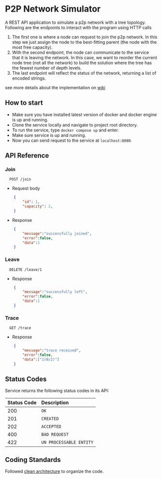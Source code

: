 # P2P Network Simulator

A REST API application to simulate a p2p network with a tree topology. Following are the endpoints to interact with the program using HTTP calls
1. The first one is where a node can request to join the p2p network. In this step we just assign the node to the best-fitting parent (the node with the most free capacity).
2. With the second endpoint, the node can communicate to the service that it is leaving the network. In this case, we want to reorder the current node tree (not all the network) to build the solution where the tree has the fewest number of depth levels.
3. The last endpoint will reflect the status of the network, returning a list of encoded strings.

see more details about the implementation on [wiki](https://github.com/Uzama/p2p-network-simulator/wiki) 

## How to start 

- Make sure you have installed latest version of docker and docker engine is up and running.
- Clone the service locally and navigate to project root directory.
- To run the service, type ```docker compose up``` and enter.
- Make sure service is up and running. 
- Now you can send request to the service at ```localhost:8080```.

## API Reference

### Join

```
  POST /join
```

 - Request body
```json
    {
        "id": 1,
        "capacity": 2,
    }
```

- Response 
```json
    {
        "message":"successfully joined",
        "error":false,
        "data":1
    }
```

### Leave

```
  DELETE /leave/1
```

- Response 
```json
    {
        "message":"successfully left",
        "error":false,
        "data":1
    }
```

### Trace

```
  GET /trace
```

- Response 
```json
    {
        "message":"trace received",
        "error":false,
        "data":["1(0/2)"]
    }  
```

## Status Codes

Service returns the following status codes in its API:

| Status Code | Description |
| :--- | :--- |
| 200 | `OK` |
| 201 | `CREATED` |
| 202 | `ACCEPTED` |
| 400 | `BAD REQUEST` |
| 422 | `UN PROCESSABLE ENTITY` |

## Coding Standards

Followed [clean architecture](https://blog.cleancoder.com/uncle-bob/2012/08/13/the-clean-architecture.html) to organize the code.